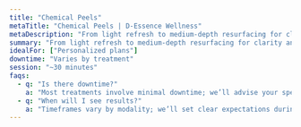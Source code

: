 ```yaml
---
title: "Chemical Peels"
metaTitle: "Chemical Peels | D‑Essence Wellness"
metaDescription: "From light refresh to medium-depth resurfacing for clarity and smoothness."
summary: "From light refresh to medium-depth resurfacing for clarity and smoothness."
idealFor: ["Personalized plans"]
downtime: "Varies by treatment"
session: "~30 minutes"
faqs:
  - q: "Is there downtime?"
    a: "Most treatments involve minimal downtime; we’ll advise your specific case."
  - q: "When will I see results?"
    a: "Timeframes vary by modality; we’ll set clear expectations during consultation."
---
```

